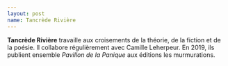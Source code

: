```yaml
---
layout: post
name: Tancrède Rivière
---
```

**Tancrède Rivière** travaille aux croisements de la théorie, de la fiction et de la poésie. Il collabore régulièrement avec Camille Leherpeur. En 2019, ils publient ensemble *Pavillon de la Panique* aux éditions les murmurations.